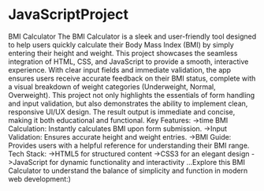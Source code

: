 # JavaScriptProject
BMI Calculator
The BMI Calculator is a sleek and user-friendly tool designed to help users quickly calculate their Body Mass Index (BMI) by simply entering their height and weight. This project showcases the seamless integration of HTML, CSS, and JavaScript to provide a smooth, interactive experience. With clear input fields and immediate validation, the app ensures users receive accurate feedback on their BMI status, complete with a visual breakdown of weight categories (Underweight, Normal, Overweight).
This project not only highlights the essentials of form handling and input validation, but also demonstrates the ability to implement clean, responsive UI/UX design. The result output is immediate and concise, making it both educational and functional.
Key Features:
->time BMI Calculation: Instantly calculates BMI upon form submission.
->Input Validation: Ensures accurate height and weight entries.
->BMI Guide: Provides users with a helpful reference for understanding their BMI range.
Tech Stack:
->HTML5 for structured content
->CSS3 for an elegant design
->JavaScript for dynamic functionality and interactivity
...Explore this BMI Calculator to understand the balance of simplicity and function in modern web development:)
